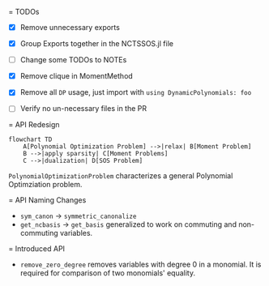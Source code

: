 = TODOs
- [x] Remove unnecessary exports
- [x] Group Exports together in the NCTSSOS.jl file
- [ ] Change some TODOs to NOTEs
- [x] Remove clique in MomentMethod
- [x] Remove all `DP` usage, just import with `using DynamicPolynomials: foo`

- [ ] Verify no un-necessary files in the PR

= API Redesign

```mermaid
flowchart TD
    A[Polynomial Optimization Problem] -->|relax| B[Moment Problem]
    B -->|apply sparsity| C[Moment Problems]
    C -->|dualization| D[SOS Problem]
```

`PolynomialOptimizationProblem` characterizes a general Polynomial Optimziation problem.


= API Naming Changes

- `sym_canon` -> `symmetric_canonalize`
- `get_ncbasis` -> `get_basis` generalized to work on commuting and non-commuting variables.

= Introduced API

-  `remove_zero_degree` removes variables with degree $0$ in a monomial. It is
required for comparison of two monomials' equality.

